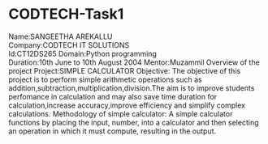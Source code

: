 # CODTECH-Task1
Name:SANGEETHA AREKALLU  
Company:CODTECH IT SOLUTIONS   
Id:CT12DS265 
Domain:Python programming  
Duration:10th June to 10th August 2004 
Mentor:Muzammil
Overview of the project
Project:SIMPLE CALCULATOR
Objective:
The objective of this project is to perform simple arithmetic operations such as addition,subtraction,multiplication,division.The aim is to improve students perfomance in calculation and may also save time duration for calculation,increase accuracy,improve efficiency and simplify complex calculations.
Methodology of simple calculator:
A simple calculator functions by placing the input, number, into a calculator and then selecting an operation in which it must compute, resulting in the output.
